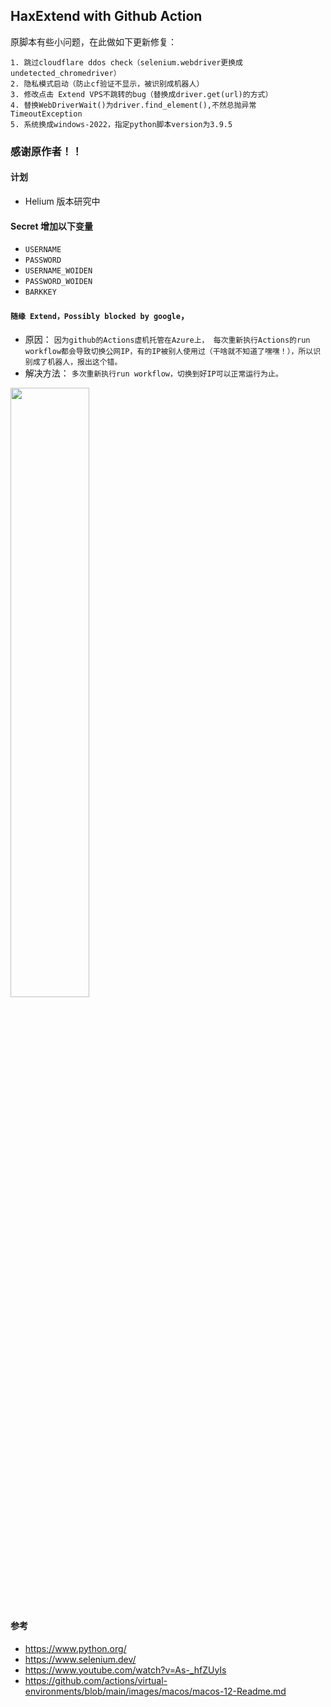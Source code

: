 ## HaxExtend with Github Action


原脚本有些小问题，在此做如下更新修复：
~~~~~~~~~~~~~~~~~~~~~~~~~~~~~~~~~~~~~~~~~~~~~~~~~~~~~~~~~~~~~~~
1. 跳过cloudflare ddos check（selenium.webdriver更换成undetected_chromedriver）
2. 隐私模式启动（防止cf验证不显示，被识别成机器人）
3. 修改点击 Extend VPS不跳转的bug（替换成driver.get(url)的方式）
4. 替换WebDriverWait()为driver.find_element(),不然总抛异常TimeoutException
5. 系统换成windows-2022，指定python脚本version为3.9.5
~~~~~~~~~~~~~~~~~~~~~~~~~~~~~~~~~~~~~~~~~~~~~~~~~~~~~~~~~~~~~~~

### 感谢原作者！！

#### 计划
- Helium 版本研究中

#### Secret 增加以下变量
- ```USERNAME```
- ```PASSWORD```
- ```USERNAME_WOIDEN```
- ```PASSWORD_WOIDEN```
- ```BARKKEY```

#### ```随缘 Extend，Possibly blocked by google```，
- 原因： 
```因为github的Actions虚机托管在Azure上， 每次重新执行Actions的run workflow都会导致切换公网IP，有的IP被别人使用过（干啥就不知道了嘿嘿！），所以识别成了机器人，报出这个错。```
- 解决方法：
```多次重新执行run workflow，切换到好IP可以正常运行为止。```
<img src=./result.jpeg width=50% />

#### 参考
- https://www.python.org/
- https://www.selenium.dev/
- https://www.youtube.com/watch?v=As-_hfZUyIs
- https://github.com/actions/virtual-environments/blob/main/images/macos/macos-12-Readme.md
